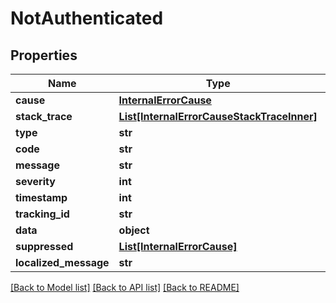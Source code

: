 # NotAuthenticated


## Properties

Name | Type | Description | Notes
------------ | ------------- | ------------- | -------------
**cause** | [**InternalErrorCause**](InternalErrorCause.md) |  | [optional] 
**stack_trace** | [**List[InternalErrorCauseStackTraceInner]**](InternalErrorCauseStackTraceInner.md) |  | [optional] 
**type** | **str** |  | [optional] 
**code** | **str** |  | [optional] 
**message** | **str** |  | [optional] 
**severity** | **int** |  | [optional] 
**timestamp** | **int** |  | [optional] 
**tracking_id** | **str** |  | [optional] 
**data** | **object** |  | [optional] 
**suppressed** | [**List[InternalErrorCause]**](InternalErrorCause.md) |  | [optional] 
**localized_message** | **str** |  | [optional] 

[[Back to Model list]](../README.md#documentation-for-models) [[Back to API list]](../README.md#documentation-for-api-endpoints) [[Back to README]](../README.md)


